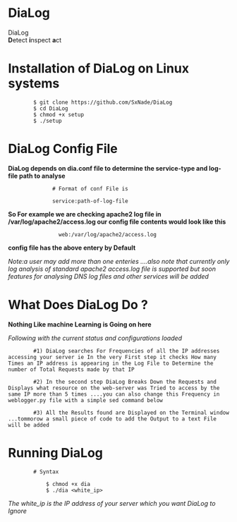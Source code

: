# DiaLog

DiaLog     
                            **D**etect **i**nspect **a**ct 

# Installation of DiaLog on Linux systems

            $ git clone https://github.com/SxNade/DiaLog
            $ cd DiaLog
            $ chmod +x setup
            $ ./setup

# DiaLog Config File

**DiaLog depends on dia.conf file to determine the service-type and log-file path to analyse**

                  # Format of conf File is                  
                  
                  service:path-of-log-file
                  
**So For example we are checking apache2 log file in /var/log/apache2/access.log our config file contents would look like this**

                    web:/var/log/apache2/access.log

**config file has the above entery by Default**

*Note:a user may add more than one enteries ....also note that currently only log analysis of standard apache2 access.log file is supported but soon features for analysing DNS log files and other services will be added*

# What Does DiaLog Do ?

**Nothing Like machine Learning is Going on here**

*Following with the current status and configurations loaded*
            
            #1) DiaLog searches For Frequencies of all the IP addresses accessing your server ie In the very First step it checks How many Times an IP address is appearing in the Log File to Determine the number of Total Requests made by that IP
            
            #2) In the second step DiaLog Breaks Down the Requests and Displays what resource on the web-server was Tried to access by the same IP more than 5 times ....you can also change this Frequency in weblogger.py file with a simple sed command below
            
            #3) All the Results found are Displayed on the Terminal window ...tommorow a small piece of code to add the Output to a text File will be added


# Running DiaLog

            # Syntax
                
                $ chmod +x dia
                $ ./dia <white_ip>
  
  *The white_ip is the IP address of your server which you want DiaLog to Ignore*
  
